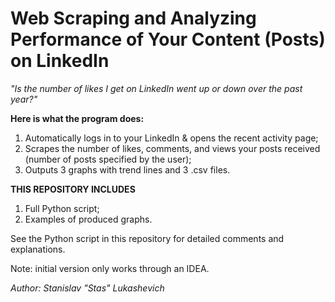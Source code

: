 # Web Scraping and Analyzing Performance of Your Content (Posts) on LinkedIn

*"Is the number of likes I get on LinkedIn went up or down over the past year?"*

**Here is what the program does:**

1. Automatically logs in to your LinkedIn & opens the recent activity page;
2. Scrapes the number of likes, comments, and views your posts received (number of posts specified by the user);
3. Outputs 3 graphs with trend lines and 3 .csv files.

**THIS REPOSITORY INCLUDES**
1. Full Python script;
2. Examples of produced graphs.


See the Python script in this repository for detailed comments and explanations.

Note: initial version only works through an IDEA.

*Author:  Stanislav "Stas" Lukashevich*
